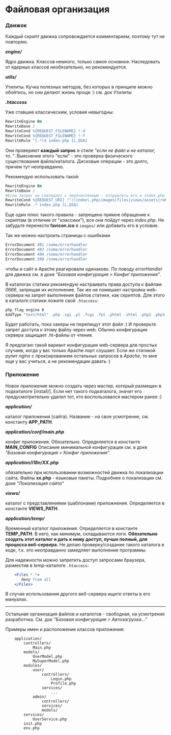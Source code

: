 # Файловая организация

### Движок

Каждый скрипт движка сопровождается комментарием, поэтому тут не повторяю. 

***engine/***

Ядро движка. Классов немного, только самое основное. Наследовать от ядерных классов необязательно, но рекомендуется.

***utils/***

Утилиты. Кучка полезных методов, без которых в принципе можно обойтись, но они делают жизнь проще :) см. док *Утилиты*

***.htaccess***

Уже ставшие классическим, условия невыгодны:
```Apache
RewriteEngine On
RewriteBase /
RewriteCond %{REQUEST_FILENAME} !-d
RewriteCond %{REQUEST_FILENAME} !-f
RewriteRule ^(.*)$ index.php [L,QSA]
```
Они проверяют **каждый запрос** в стиле *"если не файл и не каталог, то.."*. Выяснение этого "если" - это проверка физического существования файла/каталога. Дисковые операции - это долго, причем тут неоправданно.

Рекомендую использовать такой:
```Apache
RewriteEngine On
RewriteBase /
#Если запрос не совпадает с перечисленным - отправлять его в index.php
RewriteCond %{REQUEST_URI} !^/(index\.php|images|files|views/assets|robots\.txt|sitemap\.xml)
RewriteRule .* index.php [L,QSA]
```

Еще один плюс такого правила - запрещено прямое обращение к скриптам (в отличие от "классики"), все они пойдут через *index.php*. Не забудьте перенести **favicon.ico** в `images/` или добавить его в условие.

Так же можно настроить страницы с ошибками 
```Apache
ErrorDocument 401 /some/errorhandler
ErrorDocument 403 /some/errorhandler
ErrorDocument 404 /some/errorhandler
ErrorDocument 500 /some/errorhandler
``` 
чтобы и сайт и Apache реагировали одинаково. По поводу *errorHandler* для движка см. в доке *"Базовая конфигурация > Конфиг приложения"*.

В каталогах статики рекомендую настраивать права доступа к файлам *0666*, запрещая их исполнение. Так же не помешает настройка web-сервера на запрет выполнения файлов статики, как скриптов. Для этого в каталоге статики ложите свой `.htaccess`:

```Apache
php_flag engine 0
AddType "text/html" .php .cgi .pl .fcgi .fpl .phtml .shtml .php2 .php3 .php4 .php5 .asp .jsp
```

Будет работать, пока хакеры не перепищут этот файл :) И проверьте запрет доступа к этому файлу через web. Обычно конфигурация сервера защищает .ht-файлы от чтения.

Я предлагаю такой вариант конфигурации web-сервера для простых случаев, когда у вас только Apache порт слушает. Если же статикой рулит *nginx* с проксированием остальных запросов в *Apache*, то мне еще у вас учиться, а не рекомендации давать :)

### Приложение

Новое приложение можно создать через мастер, который размещен в подкаталоге [install/]. Если нет такого подкаталога, значит его предусмотрительно удалил тот, кто воспользовался мастером ранее :) 

***application/***

каталог приложения (сайта). Название - на свое усмотрение, см. константу **APP_PATH**.

***application/conf/main.php***

конфиг приложения. Обязательно. Определяется в константе **MAIN_CONFIG** Описание минимальной конфигурации см. в доке *"Базовая конфигурация > Конфиг приложения"*. 

***application/i18n/XX.php***

обязательно при использовании возможностей движка по локализации сайта. Файлы **xx.php** - языковые пакеты. Подробнее о локализации см. доке *"Локализация сайта"*

***views/*** 

каталог с представлениями (шаблонами) приложнения. Определяется в константе **VIEWS_PATH**.

***application/temp/*** 

Временный каталог приложения. Определяется в константе **TEMP_PATH**. В него, как минимум, складываются логи. **Обязательно создать этот каталог и дать к нему доступ, лучше полный, для процесса веб-сервера.** Не делаю проверку/создание такого каталога в коде, т.к. это неоправданно замедляет выполнение программы.

Для надежности можно запретить доступ запросами браузера, разместив в *temp*-каталоге `.htaccess`:

```Apache
    <Files *.*>
       deny from all
    </Files>
```

В случае использования другого веб-сервера ищите ответы в его мануалах. 

---

Остальная организация файлов и каталогов - свободная, на усмотрение разработчка. См. док *"Базовая конфигурация > Автозагрузка..."*

Примеры имен и расположение классов приложения:
```
    application/
        controllers/
            Main.php
        models/
            UserModel.php
            MySuperModel.php
        modules/
            user/
                controllers/
                    Login.php
                    Profile.php
                services/
                    ...
            admin/
                controllers/
                services/
                models/
        services/
            UserService.php
        init.php
        env.php
```
